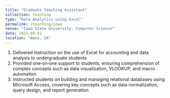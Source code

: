 ```yaml
---
title: "Graduate Teaching Assistant"
collection: teaching
type: "Data Analytics using Excel"
permalink: /teaching/iowa
venue: "Iowa State University, Computer Science"
date: 2023-09-01
location: "Ames, IA"
---
```

1. Delivered instruction on the use of Excel for accounting and data analysis to undergraduate students
2. Provided one‑on‑one support to students, ensuring comprehension of complex concepts such as data visualization, VLOOKUP, and macro automation
3. Instructed students on building and managing relational databases using Microsoft Access, covering key concepts such as data normalization, query design, and report generation

